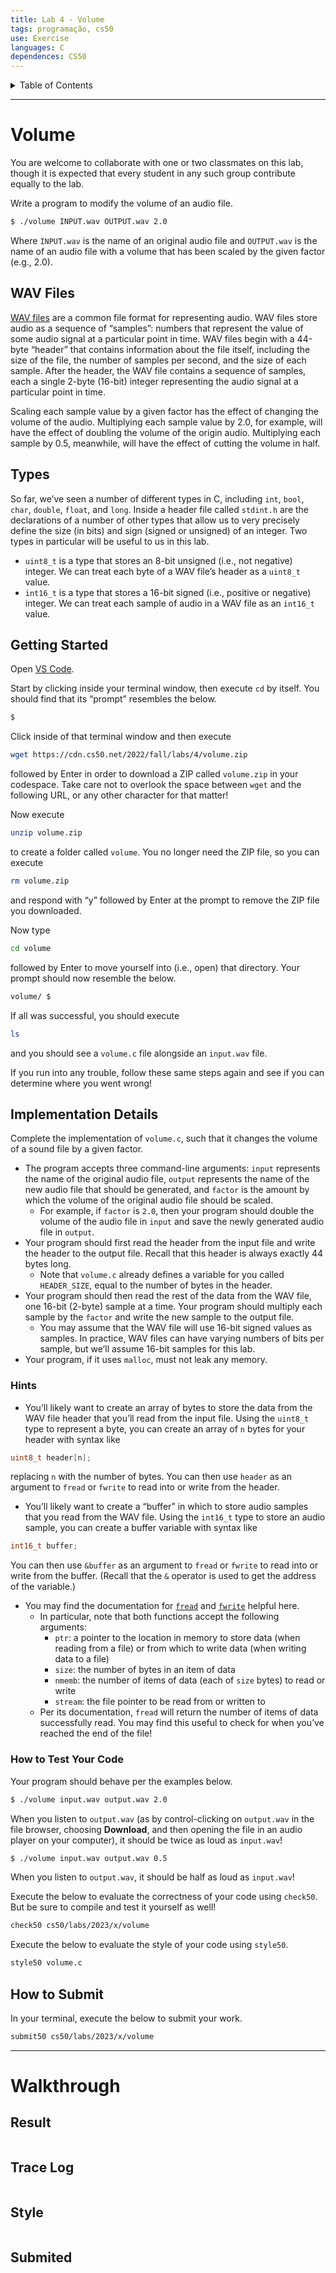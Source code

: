 ```yaml
---
title: Lab 4 - Volume
tags: programação, cs50
use: Exercise
languages: C
dependences: CS50
---
```


<details> <summary>Table of Contents</summary>

- [Volume](#volume)
  - [WAV Files](#wav-files)
  - [Types](#types)
  - [Getting Started](#getting-started)
  - [Implementation Details](#implementation-details)
    - [Hints](#hints)
    - [How to Test Your Code](#how-to-test-your-code)
  - [How to Submit](#how-to-submit)
- [Walkthrough](#walkthrough)
  - [Result](#result)
  - [Trace Log](#trace-log)
  - [Style](#style)
  - [Submited](#submited)

</details>

---

# Volume

You are welcome to collaborate with one or two classmates on this lab, though it is expected that every student in any such group contribute equally to the lab.

Write a program to modify the volume of an audio file.

```bash
$ ./volume INPUT.wav OUTPUT.wav 2.0
```

Where `INPUT.wav` is the name of an original audio file and `OUTPUT.wav` is the name of an audio file with a volume that has been scaled by the given factor (e.g., 2.0).

## WAV Files

[WAV files](https://docs.fileformat.com/audio/wav/) are a common file format for representing audio. WAV files store audio as a sequence of “samples”: numbers that represent the value of some audio signal at a particular point in time. WAV files begin with a 44-byte “header” that contains information about the file itself, including the size of the file, the number of samples per second, and the size of each sample. After the header, the WAV file contains a sequence of samples, each a single 2-byte (16-bit) integer representing the audio signal at a particular point in time.

Scaling each sample value by a given factor has the effect of changing the volume of the audio. Multiplying each sample value by 2.0, for example, will have the effect of doubling the volume of the origin audio. Multiplying each sample by 0.5, meanwhile, will have the effect of cutting the volume in half.

## Types

So far, we’ve seen a number of different types in C, including `int`, `bool`, `char`, `double`, `float`, and `long`. Inside a header file called `stdint.h` are the declarations of a number of other types that allow us to very precisely define the size (in bits) and sign (signed or unsigned) of an integer. Two types in particular will be useful to us in this lab.

-   `uint8_t` is a type that stores an 8-bit unsigned (i.e., not negative) integer. We can treat each byte of a WAV file’s header as a `uint8_t` value.
-   `int16_t` is a type that stores a 16-bit signed (i.e., positive or negative) integer. We can treat each sample of audio in a WAV file as an `int16_t` value.

## Getting Started

Open [VS Code](https://code.cs50.io/).

Start by clicking inside your terminal window, then execute `cd` by itself. You should find that its “prompt” resembles the below.

```bash
$
```

Click inside of that terminal window and then execute

```bash
wget https://cdn.cs50.net/2022/fall/labs/4/volume.zip
```

followed by Enter in order to download a ZIP called `volume.zip` in your codespace. Take care not to overlook the space between `wget` and the following URL, or any other character for that matter!

Now execute

```bash
unzip volume.zip
```

to create a folder called `volume`. You no longer need the ZIP file, so you can execute

```bash
rm volume.zip
```

and respond with “y” followed by Enter at the prompt to remove the ZIP file you downloaded.

Now type

```bash
cd volume
```

followed by Enter to move yourself into (i.e., open) that directory. Your prompt should now resemble the below.

```bash
volume/ $
```

If all was successful, you should execute

```bash
ls
```

and you should see a `volume.c` file alongside an `input.wav` file.

If you run into any trouble, follow these same steps again and see if you can determine where you went wrong!

## Implementation Details

Complete the implementation of `volume.c`, such that it changes the volume of a sound file by a given factor.

-   The program accepts three command-line arguments: `input` represents the name of the original audio file, `output` represents the name of the new audio file that should be generated, and `factor` is the amount by which the volume of the original audio file should be scaled.
    -   For example, if `factor` is `2.0`, then your program should double the volume of the audio file in `input` and save the newly generated audio file in `output`.
-   Your program should first read the header from the input file and write the header to the output file. Recall that this header is always exactly 44 bytes long.
    -   Note that `volume.c` already defines a variable for you called `HEADER_SIZE`, equal to the number of bytes in the header.
-   Your program should then read the rest of the data from the WAV file, one 16-bit (2-byte) sample at a time. Your program should multiply each sample by the `factor` and write the new sample to the output file.
    -   You may assume that the WAV file will use 16-bit signed values as samples. In practice, WAV files can have varying numbers of bits per sample, but we’ll assume 16-bit samples for this lab.
-   Your program, if it uses `malloc`, must not leak any memory.

### Hints

-   You’ll likely want to create an array of bytes to store the data from the WAV file header that you’ll read from the input file. Using the `uint8_t` type to represent a byte, you can create an array of `n` bytes for your header with syntax like

```c
uint8_t header[n];
```

replacing `n` with the number of bytes. You can then use `header` as an argument to `fread` or `fwrite` to read into or write from the header.

-   You’ll likely want to create a “buffer” in which to store audio samples that you read from the WAV file. Using the `int16_t` type to store an audio sample, you can create a buffer variable with syntax like

```c
int16_t buffer;
```

You can then use `&buffer` as an argument to `fread` or `fwrite` to read into or write from the buffer. (Recall that the `&` operator is used to get the address of the variable.)

-   You may find the documentation for [`fread`](https://man.cs50.io/3/fread) and [`fwrite`](https://man.cs50.io/3/fwrite) helpful here.
    -   In particular, note that both functions accept the following arguments:
        -   `ptr`: a pointer to the location in memory to store data (when reading from a file) or from which to write data (when writing data to a file)
        -   `size`: the number of bytes in an item of data
        -   `nmemb`: the number of items of data (each of `size` bytes) to read or write
        -   `stream`: the file pointer to be read from or written to
    -   Per its documentation, `fread` will return the number of items of data successfully read. You may find this useful to check for when you’ve reached the end of the file!

### How to Test Your Code

Your program should behave per the examples below.

```bash
$ ./volume input.wav output.wav 2.0
```

When you listen to `output.wav` (as by control-clicking on `output.wav` in the file browser, choosing **Download**, and then opening the file in an audio player on your computer), it should be twice as loud as `input.wav`!

```bash
$ ./volume input.wav output.wav 0.5
```

When you listen to `output.wav`, it should be half as loud as `input.wav`!

Execute the below to evaluate the correctness of your code using `check50`. But be sure to compile and test it yourself as well!

```bash
check50 cs50/labs/2023/x/volume
```

Execute the below to evaluate the style of your code using `style50`.

```bash
style50 volume.c
```

## How to Submit

In your terminal, execute the below to submit your work.

```bash
submit50 cs50/labs/2023/x/volume
```

---

# Walkthrough

## Result

```bash

```

## Trace Log

```bash

```

## Style

```bash

```


## Submited

```bash

```
